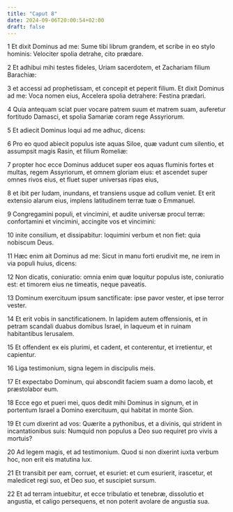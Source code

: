 ```yaml
---
title: "Caput 8"
date: 2024-09-06T20:00:54+02:00
draft: false
---
```



1 Et dixit Dominus ad me: Sume tibi librum grandem, et scribe in eo stylo hominis: Velociter spolia detrahe, cito prædare.

2 Et adhibui mihi testes fideles, Uriam sacerdotem, et Zachariam filium Barachiæ:

3 et accessi ad prophetissam, et concepit et peperit filium. Et dixit Dominus ad me: Voca nomen eius, Accelera spolia detrahere: Festina prædari.

4 Quia antequam sciat puer vocare patrem suum et matrem suam, auferetur fortitudo Damasci, et spolia Samariæ coram rege Assyriorum.

5 Et adiecit Dominus loqui ad me adhuc, dicens:

6 Pro eo quod abiecit populus iste aquas Siloe, quæ vadunt cum silentio, et assumpsit magis Rasin, et filium Romeliæ:

7 propter hoc ecce Dominus adducet super eos aquas fluminis fortes et multas, regem Assyriorum, et omnem gloriam eius: et ascendet super omnes rivos eius, et fluet super universas ripas eius,

8 et ibit per Iudam, inundans, et transiens usque ad collum veniet. Et erit extensio alarum eius, implens latitudinem terræ tuæ o Emmanuel.

9 Congregamini populi, et vincimini, et audite universæ procul terræ: confortamini et vincimini, accingite vos et vincimini:

10 inite consilium, et dissipabitur: loquimini verbum et non fiet: quia nobiscum Deus.

11 Hæc enim ait Dominus ad me: Sicut in manu forti erudivit me, ne irem in via populi huius, dicens:

12 Non dicatis, coniuratio: omnia enim quæ loquitur populus iste, coniuratio est: et timorem eius ne timeatis, neque paveatis.

13 Dominum exercituum ipsum sanctificate: ipse pavor vester, et ipse terror vester.

14 Et erit vobis in sanctificationem. In lapidem autem offensionis, et in petram scandali duabus domibus Israel, in laqueum et in ruinam habitantibus Ierusalem.

15 Et offendent ex eis plurimi, et cadent, et conterentur, et irretientur, et capientur.

16 Liga testimonium, signa legem in discipulis meis.

17 Et expectabo Dominum, qui abscondit faciem suam a domo Iacob, et præstolabor eum.

18 Ecce ego et pueri mei, quos dedit mihi Dominus in signum, et in portentum Israel a Domino exercituum, qui habitat in monte Sion.

19 Et cum dixerint ad vos: Quærite a pythonibus, et a divinis, qui strident in incantationibus suis: Numquid non populus a Deo suo requiret pro vivis a mortuis?

20 Ad legem magis, et ad testimonium. Quod si non dixerint iuxta verbum hoc, non erit eis matutina lux.

21 Et transibit per eam, corruet, et esuriet: et cum esurierit, irascetur, et maledicet regi suo, et Deo suo, et suscipiet sursum.

22 Et ad terram intuebitur, et ecce tribulatio et tenebræ, dissolutio et angustia, et caligo persequens, et non poterit avolare de angustia sua.

